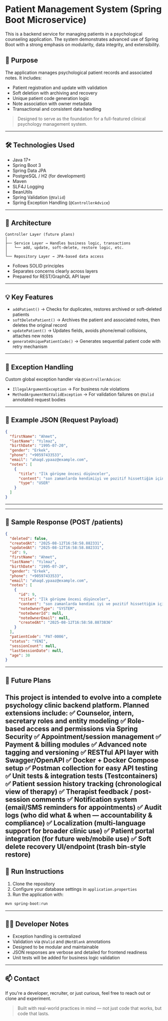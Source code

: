 # Patient Management System (Spring Boot Microservice)

This is a backend service for managing patients in a psychological counseling application. The system demonstrates advanced use of Spring Boot with a strong emphasis on modularity, data integrity, and extensibility.

## 🎯 Purpose

The application manages psychological patient records and associated notes. It includes:

- Patient registration and update with validation
- Soft deletion with archiving and recovery
- Unique patient code generation logic
- Note association with owner metadata
- Transactional and consistent data handling

> Designed to serve as the foundation for a full-featured clinical psychology management system.

---

## 🛠 Technologies Used

- Java 17+
- Spring Boot 3
- Spring Data JPA
- PostgreSQL / H2 (for development)
- Maven
- SLF4J Logging
- BeanUtils
- Spring Validation (`@Valid`)
- Spring Exception Handling (`@ControllerAdvice`)

---

## 🧱 Architecture

```
Controller Layer (future plans)
│
├── Service Layer → Handles business logic, transactions
│   └── add, update, soft-delete, restore logic, etc.
│
└── Repository Layer → JPA-based data access
```

- Follows SOLID principles
- Separates concerns clearly across layers
- Prepared for REST/GraphQL API layer

---

## 💡 Key Features

- `addPatient()` → Checks for duplicates, restores archived or soft-deleted patients
- `softDeletePatient()` → Archives the patient and associated notes, then deletes the original record
- `updatePatient()` → Updates fields, avoids phone/email collisions, attaches new notes
- `generateUniquePatientCode()` → Generates sequential patient code with retry mechanism

---

## 🧠 Exception Handling

Custom global exception handler via `@ControllerAdvice`:

- `IllegalArgumentException` → For business rule violations  
- `MethodArgumentNotValidException` → For validation failures on `@Valid` annotated request bodies

---

## 📁 Example JSON (Request Payload)

```json
{
  "firstName": "Ahmet",
  "lastName": "Yılmaz",
  "birthDate": "1995-07-20",
  "gender": "Erkek",
  "phone": "+90597433533",
  "email": "ahaqd.ypaaz@example.com",
  "notes": [
    {
      "title": "İlk görüşme öncesi düşünceler",
      "content": "son zamanlarda kendimiiyi ve pozitif hissettiğim için görüşmemize daha da pozitif bakıyorum pozitif bakıyorum.",
      "type": "USER"
    }
  ]
}

```

---

---

## 📄 Sample Response (POST /patients)

```json
{
  "deleted": false,
  "createdAt": "2025-08-12T16:58:58.882331",
  "updatedAt": "2025-08-12T16:58:58.882331",
  "id": 9,
  "firstName": "Ahmet",
  "lastName": "Yılmaz",
  "birthDate": "1995-07-20",
  "gender": "Erkek",
  "phone": "+90597433533",
  "email": "ahaqd.ypaaz@example.com",
  "notes": [
    {
      "id": 9,
      "title": "İlk görüşme öncesi düşünceler",
      "content": "son zamanlarda kendimi iyi ve pozitif hissettiğim için görüşmemize daha da pozitif bakıyorum.",
      "noteOwnerType": "SYSTEM",
      "noteOwnerId": null,
      "noteOwnerEmail": null,
      "createdAt": "2025-08-12T16:58:58.8873836"
    }
  ],
  "patientCode": "PAT-0006",
  "status": "YENI",
  "sessionCount": null,
  "lastSessionDate": null,
  "age": 30
}
```

---

## 🔮 Future Plans

This project is intended to evolve into a **complete psychology clinic backend platform**. Planned extensions include:
✅ Counselor, intern, secretary roles and entity modeling
✅ Role-based access and permissions via Spring Security
✅ Appointment/session management
✅ Payment & billing modules
✅ Advanced note tagging and versioning
✅ RESTful API layer with Swagger/OpenAPI
✅ Docker + Docker Compose setup
✅ Postman collection for easy API testing
✅ Unit tests & integration tests (Testcontainers)
✅ Patient session history tracking (chronological view of therapy)
✅ Therapist feedback / post-session comments
✅ Notification system (email/SMS reminders for appointments)
✅ Audit logs (who did what & when — accountability & compliance)
✅ Localization (multi-language support for broader clinic use)
✅ Patient portal integration (for future web/mobile use)
✅ Soft delete recovery UI/endpoint (trash bin-style restore)
---

## 🚀 Run Instructions

1. Clone the repository  
2. Configure your database settings in `application.properties`  
3. Run the application with:

```bash
mvn spring-boot:run
```

---

## 👨‍💻 Developer Notes

- Exception handling is centralized  
- Validation via `@Valid` and `@NotBlank` annotations  
- Designed to be modular and maintainable  
- JSON responses are verbose and detailed for frontend readiness  
- Unit tests will be added for business logic validation

---

## 📫 Contact

If you're a developer, recruiter, or just curious, feel free to reach out or clone and experiment.

> Built with real-world practices in mind — not just code that works, but code that lasts.
